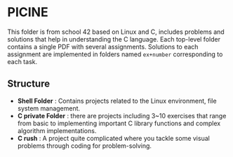 # PICINE

This folder is from school 42 based on Linux and C, includes problems and solutions that help in understanding the C language.
Each top-level folder contains a single PDF with several assignments.
Solutions to each assignment are implemented in folders named `ex+number` corresponding to each task.

## Structure
- **Shell Folder** :
  Contains projects related to the Linux environment, file system management.
- **C private Folder** :
  there are projects including 3~10 exercises that range from basic to implementing important C library functions and complex algorithm implementations.
- **C rush** :
  A project quite complicated where you tackle some visual problems through coding for problem-solving.
